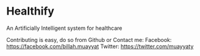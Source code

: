 # Healthify
An Artificially Intelligent system for healthcare 

Contributing is easy, do so from Github or Contact me:
Facebook: https://facebook.com/billah.muayyat
Twitter: https://twitter.com/muayyaty
